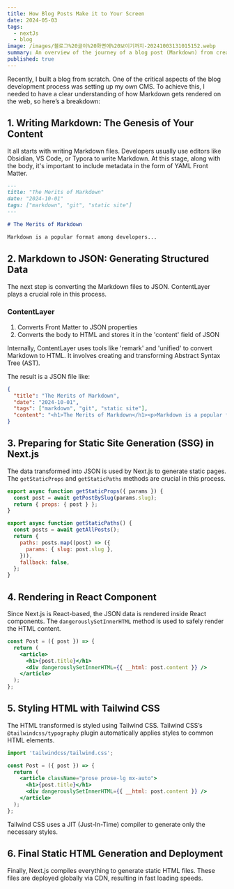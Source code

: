 ```yaml
---
title: How Blog Posts Make it to Your Screen
date: 2024-05-03
tags:
  - nextJs
  - blog
image: /images/블로그%20글이%20화면에%20보이기까지-20241003131015152.webp
summary: An overview of the journey of a blog post (Markdown) from creation to display on a screen
published: true
---
```


Recently, I built a blog from scratch. One of the critical aspects of the blog development process was setting up my own CMS. To achieve this, I needed to have a clear understanding of how Markdown gets rendered on the web, so here’s a breakdown:

## 1. Writing Markdown: The Genesis of Your Content

It all starts with writing Markdown files. Developers usually use editors like Obsidian, VS Code, or Typora to write Markdown. At this stage, along with the body, it's important to include metadata in the form of YAML Front Matter.

```markdown
---
title: "The Merits of Markdown"
date: "2024-10-01"
tags: ["markdown", "git", "static site"]
---

# The Merits of Markdown

Markdown is a popular format among developers...
```

## 2. Markdown to JSON: Generating Structured Data

The next step is converting the Markdown files to JSON. ContentLayer plays a crucial role in this process.

### ContentLayer
1. Converts Front Matter to JSON properties
2. Converts the body to HTML and stores it in the 'content' field of JSON

Internally, ContentLayer uses tools like 'remark' and 'unified' to convert Markdown to HTML. It involves creating and transforming Abstract Syntax Tree (AST).

The result is a JSON file like:

```json
{
  "title": "The Merits of Markdown",
  "date": "2024-10-01",
  "tags": ["markdown", "git", "static site"],
  "content": "<h1>The Merits of Markdown</h1><p>Markdown is a popular format among developers...</p>"
}
```

## 3. Preparing for Static Site Generation (SSG) in Next.js

The data transformed into JSON is used by Next.js to generate static pages. The `getStaticProps` and `getStaticPaths` methods are crucial in this process.

```javascript
export async function getStaticProps({ params }) {
  const post = await getPostBySlug(params.slug);
  return { props: { post } };
}

export async function getStaticPaths() {
  const posts = await getAllPosts();
  return {
    paths: posts.map((post) => ({
      params: { slug: post.slug },
    })),
    fallback: false,
  };
}
```

## 4. Rendering in React Component

Since Next.js is React-based, the JSON data is rendered inside React components. The `dangerouslySetInnerHTML` method is used to safely render the HTML content.

```jsx
const Post = ({ post }) => {
  return (
    <article>
      <h1>{post.title}</h1>
      <div dangerouslySetInnerHTML={{ __html: post.content }} />
    </article>
  );
};
```


## 5. Styling HTML with Tailwind CSS

The HTML transformed is styled using Tailwind CSS. Tailwind CSS’s `@tailwindcss/typography` plugin automatically applies styles to common HTML elements.

```jsx
import 'tailwindcss/tailwind.css';

const Post = ({ post }) => {
  return (
    <article className="prose prose-lg mx-auto">
      <h1>{post.title}</h1>
      <div dangerouslySetInnerHTML={{ __html: post.content }} />
    </article>
  );
};
```
Tailwind CSS uses a JIT (Just-In-Time) compiler to generate only the necessary styles.

## 6. Final Static HTML Generation and Deployment

Finally, Next.js compiles everything to generate static HTML files. These files are deployed globally via CDN, resulting in fast loading speeds.